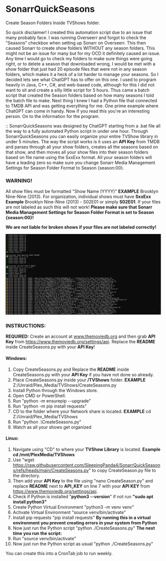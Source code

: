 # SonarrQuickSeasons
Create Season Folders Inside TVShows folder.


So quick disclaimer! I created this automation script due to an issue that many probably face. I was running Overseerr and forgot to check the "Seasons" checkbox when setting up Sonarr on Overseerr. This then caused Sonarr to create show folders WITHOUT any season folders. This might not be an issue for many but for my OCD it definitely caused an issue. Any time I would go to check my folders to make sure things were going right, or to delete a season that downloaded wrong, I would be met with a show folder that just had 20 episode files that were not in any season folders, which makes it a heck of a lot harder to manage your seasons. So I decided lets see what ChatGPT has to offer on this one. I used to program heavily in Java, C++, C#, and web-based code, although for this I did not want to sit and create a silly little script for 5 hours. Thus came a batch script that created the Season folders based on how many seasons I told the batch file to make. Next thing I knew I had a Python file that connected to TMDB API and was getting everything for me. One prime example where ChatGPT can come in handy. Now if you read this you're an interesting person. On to the information for the program.

::
SonarrQuickSeasons was designed by ChatGPT starting from a .bat file all the way to a fully automated Python script in under one hour. Through SonarrQuickSeasons you can easily organize your entire TVShow library in under 5 minutes. The way the script works is it uses an **API Key** from TMDB and parses through all your show folders, creates all the seasons based on that show, and then moves all your show files into their season folders based on file name using the SxxExx format. All your season folders will have a leading zero so make sure you change Sonarr Media Management Settings for Season Folder Format to Season {season:00}.

### WARNING!
All show files must be formatted "Show Name (YYYY)" **EXAMPLE** Brooklyn Nine-Nine (2013). For organization, individual shows must have **SxxExx** **Example** Brooklyn Nine-Nine (2013) - S02E01 or simply **S02E01**. If your files are not labeled as such this will not work! **Please make sure that Sonarr Media Management Settings for Season Folder Format is set to Season {season:00}!**

**We are not liable for broken shows if your files are not labeled correctly!**


![CreateSeasonExample](https://github.com/SleepingPanda4/SonarrQuickSeasons/blob/main/CreateSeasons1.PNG)

### INSTRUCTIONS:
**REQUIRED:**
Create an account at www.themoviedb.org and then grab **API Key** from https://www.themoviedb.org/settings/api. Replace the **README** inside CreateSeasons.py with your **API Key**!

#### Windows:
1. Copy CreateSeasons.py and Replace the **README** inside CreateSeasons.py with your **API Key** if you have not done so already.
2. Place CreateSeasons.py inside your **/TVShows** folder. **EXAMPLE** Z:/Unraid/Plex_Media/TVShows/CreateSeasons.py
3. Install Python through the Windows store.
4. Open CMD or PowerShell.
5. Run "python -m ensurepip --upgrade"
6. Run "python -m pip install requests"
7. CD to the folder where your Network share is located. **EXAMPLE** cd Z:/Unraid/Plex_Media/TVShows
8. Run "python .\CreateSeasons.py"
9. Watch as all your shows get organized

#### Linux:
1. Navigate using "CD" to where your **TVShow Library** is located. **Example cd /mnt/PlexMedia/TVShows**
2. Use "wget https://raw.githubusercontent.com/SleepingPanda4/SonarrQuickSeasons/refs/heads/main/CreateSeasons.py" to copy CreateSeason.py file to the directory.
3. Then add your **API Key** to the file using "nano CreateSeason.py" and replace **README** next to **API_KEY** on line 7 with your **API KEY** from https://www.themoviedb.org/settings/api.
4. Check if Python is installed "**python3 --version**" if not run **"sudo apt install python3"**
5. Create Python Virtual Environment "python3 -m venv venv"
6. Activate Virtual Environment "source venv/bin/activate"
7. Install pip requests "pip install requests"
**By running this in a virtual environment you prevent creating errors in your system from Python**
8. Now just run the Python script "python ./CreateSeasons.py"
**The next time you run the script:**
1. Run "source venv/bin/activate"
2. Now just run the Python script as usual "python ./CreateSeasons.py"


You can create this into a CronTab job to run weekly.



